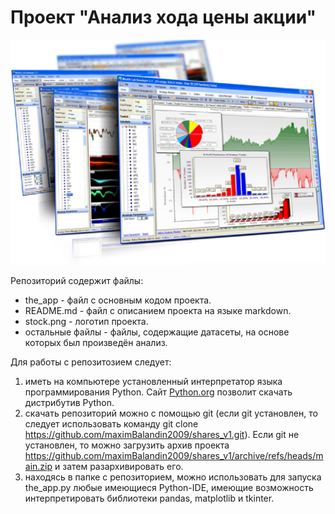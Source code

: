 # Проект "Анализ хода цены акции"

![логотип](klipartz.com.png)

Репозиторий  содержит файлы:
* the_app - файл с основным кодом проекта. 
* README.md - файл с описанием проекта на языке markdown. 
* stock.png - логотип проекта. 
* остальные файлы - файлы, содержащие датасеты, на основе которых был произведён анализ. 

Для работы с репозитозием следует:
1. иметь на компьютере установленный интерпретатор языка программирования Python. Сайт [Python.org](https://www.python.org/) позволит скачать дистрибутив Python. 
2. скачать репозиторий можно  с помощью git (если git установлен, то следует использовать команду git clone https://github.com/maximBalandin2009/shares_v1.git). Если git не установлен, то можно загрузить архив проекта https://github.com/maximBalandin2009/shares_v1/archive/refs/heads/main.zip и затем разархивировать его.
3. находясь в папке с репозиторием, можно использовать для запуска the_app.py любые имеющиеся Python-IDE, имеющие возможность интерпретировать библиотеки pandas, matplotlib и tkinter.
